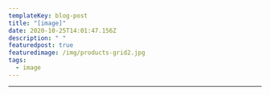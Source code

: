 ```yaml
---
templateKey: blog-post
title: "[image]"
date: 2020-10-25T14:01:47.156Z
description: " "
featuredpost: true
featuredimage: /img/products-grid2.jpg
tags:
  - image
---
```

___